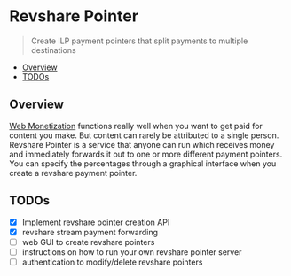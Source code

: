 # Revshare Pointer
> Create ILP payment pointers that split payments to multiple destinations

- [Overview](#overview)
- [TODOs](#todos)

## Overview

[Web Monetization](https://webmonetization.org) functions really well when you
want to get paid for content you make. But content can rarely be attributed to
a single person. Revshare Pointer is a service that anyone can run which
receives money and immediately forwards it out to one or more different payment
pointers. You can specify the percentages through a graphical interface when
you create a revshare payment pointer.

## TODOs

- [x] Implement revshare pointer creation API
- [x] revshare stream payment forwarding
- [ ] web GUI to create revshare pointers
- [ ] instructions on how to run your own revshare pointer server
- [ ] authentication to modify/delete revshare pointers
